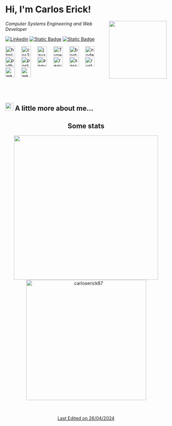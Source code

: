 # Hi, I'm Carlos Erick!



<img align='right' src="https://media.giphy.com/media/v1.Y2lkPTc5MGI3NjExdWx5NnU0MTYzZnMwcmtzYmtmaDdhOTNob2RlNXY1a3VvdnBuaHJ6YiZlcD12MV9pbnRlcm5hbF9naWZfYnlfaWQmY3Q9cw/5eLDrEaRGHegx2FeF2/giphy.gif"    width="180" height="180">
<p><em>Computer Systems Engineering and Web Developer</em></p>

[![Linkedin](https://img.shields.io/badge/-Carlos_Erick-blue?style=flat&logo=Linkedin&logoColor=white)](https://www.linkedin.com/in/carlos-erick-trujillo-mandujano-532003257)
[![Static Badge](https://img.shields.io/badge/Carlos_Erick-red?style=flat&logo=Gmail&logoColor=rgb(255%2C255%2C255)&color=red)](mailto:ing.carloserick87@gmail.com)
[![Static Badge](https://img.shields.io/badge/Carlos_Erick-black?style=flat&logoColor=rgb(255%2C255%2C255)&label=Web&labelColor=rgb(84%2C81%2C81)&color=black)](https://www.carloserickdev.com/)





<div align="left">
  <img src="https://cdn.jsdelivr.net/gh/devicons/devicon/icons/html5/html5-original.svg" height="30" alt="html5 logo"  />
  <img width="12" />
  <img src="https://cdn.jsdelivr.net/gh/devicons/devicon/icons/css3/css3-original.svg" height="30" alt="css3 logo"  />
  <img width="12" />
  <img src="https://cdn.jsdelivr.net/gh/devicons/devicon/icons/javascript/javascript-original.svg" height="30" alt="javascript logo"  />
  <img width="12" />
  <img src="https://icongr.am/devicon/typescript-plain.svg?size=128&color=currentColor" height="30" alt="TypeScript logo"  />
  <img width="12" />
  <img  src="https://cdn.jsdelivr.net/gh/devicons/devicon@latest/icons/bootstrap/bootstrap-original.svg" height="30" alt="bootstrap logo"  />
  <img width="12" />
  <img src="https://icongr.am/devicon/nodejs-original.svg?size=128&color=currentColor" height="30" alt="nodejs logo"  />
  <img width="12" />
  <img src="https://cdn.jsdelivr.net/gh/devicons/devicon/icons/python/python-original.svg" height="30" alt="python logo"  />
  <img width="12" />
  <img src="https://cdn.jsdelivr.net/gh/devicons/devicon/icons/postgresql/postgresql-original.svg" height="30" alt="postgresql logo"  />
  <img width="12" />
  <img src="https://cdn.jsdelivr.net/gh/devicons/devicon/icons/angularjs/angularjs-original.svg" height="30" alt="angularjs logo"  />
  <img width="12" />
  <img src="https://cdn.jsdelivr.net/gh/devicons/devicon/icons/react/react-original.svg" height="30" alt="react logo"  />
  <img width="12" />
  <img src="https://cdn.jsdelivr.net/gh/devicons/devicon/icons/sass/sass-original.svg" height="30" alt="sass logo"  />
  <img width="12">
  <img src="https://github.com/lecepin/rust-logo/raw/main/images/1659961579952.png" height="30" alt="rust logo"  />
   <img width="12">
  <img src="https://icongr.am/devicon/webpack-original.svg?size=128&color=currentColor" height="30" alt="webpack logo"  />
  <img width="12">
  <img src="https://cdn.jsdelivr.net/gh/devicons/devicon@latest/icons/java/java-original.svg" height="30" alt="webpack logo"  />
          
</div>

<br><br>
## <img src="https://media2.giphy.com/media/QssGEmpkyEOhBCb7e1/giphy.gif?cid=ecf05e47a0n3gi1bfqntqmob8g9aid1oyj2wr3ds3mg700bl&rid=giphy.gif" width ="25"> A little more about me...


<h2 align="center">Some stats</h2>
  <div align="center">

  <a href="https://github.com/carloserick87/">
  <img src="https://github-readme-stats.vercel.app/api?username=carloserick87&show_icons=true&theme=github_dark" width="450"/>
  <img src="https://github-readme-stats.vercel.app/api/top-langs/?username=carloserick87&layout=compact&show_icons=true&theme=github_dark" width="375"  alt="carloserick87"/>

  <br><br>
   Last Edited on 26/04/2024

